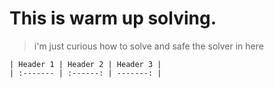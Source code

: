 # This is warm up solving. 
> i'm just curious how to solve and safe the solver in here

    | Header 1 | Header 2 | Header 3 |
    | :------- | :------: | -------: |
    
